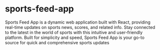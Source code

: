 # sports-feed-app
Sports Feed App is a dynamic web application built with React, providing real-time updates on sports news, scores, and related info. Stay connected to the latest in the world of sports with this intuitive and user-friendly platform. Built for simplicity and speed, Sports Feed App is your go-to source for quick and comprehensive sports updates
